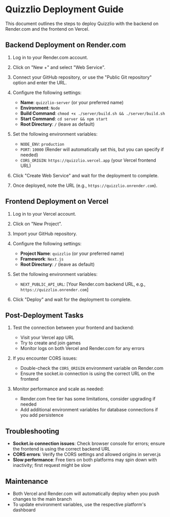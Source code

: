 # Quizzlio Deployment Guide

This document outlines the steps to deploy Quizzlio with the backend on Render.com and the frontend on Vercel.

## Backend Deployment on Render.com

1. Log in to your Render.com account.

2. Click on "New +" and select "Web Service".

3. Connect your GitHub repository, or use the "Public Git repository" option and enter the URL.

4. Configure the following settings:
   - **Name**: `quizzlio-server` (or your preferred name)
   - **Environment**: `Node`
   - **Build Command**: `chmod +x ./server/build.sh && ./server/build.sh`
   - **Start Command**: `cd server && npm start`
   - **Root Directory**: `/` (leave as default)

5. Set the following environment variables:
   - `NODE_ENV`: `production`
   - `PORT`: `10000` (Render will automatically set this, but you can specify if needed)
   - `CORS_ORIGIN`: `https://quizzlio.vercel.app` (your Vercel frontend URL)

6. Click "Create Web Service" and wait for the deployment to complete.

7. Once deployed, note the URL (e.g., `https://quizzlio.onrender.com`).

## Frontend Deployment on Vercel

1. Log in to your Vercel account.

2. Click on "New Project".

3. Import your GitHub repository.

4. Configure the following settings:
   - **Project Name**: `quizzlio` (or your preferred name)
   - **Framework**: `Next.js`
   - **Root Directory**: `/` (leave as default)

5. Set the following environment variables:
   - `NEXT_PUBLIC_API_URL`: [Your Render.com backend URL, e.g., `https://quizzlio.onrender.com`]

6. Click "Deploy" and wait for the deployment to complete.

## Post-Deployment Tasks

1. Test the connection between your frontend and backend:
   - Visit your Vercel app URL
   - Try to create and join games
   - Monitor logs on both Vercel and Render.com for any errors

2. If you encounter CORS issues:
   - Double-check the `CORS_ORIGIN` environment variable on Render.com
   - Ensure the socket.io connection is using the correct URL on the frontend

3. Monitor performance and scale as needed:
   - Render.com free tier has some limitations, consider upgrading if needed
   - Add additional environment variables for database connections if you add persistence

## Troubleshooting

- **Socket.io connection issues**: Check browser console for errors; ensure the frontend is using the correct backend URL
- **CORS errors**: Verify the CORS settings and allowed origins in server.js
- **Slow performance**: Free tiers on both platforms may spin down with inactivity; first request might be slow

## Maintenance

- Both Vercel and Render.com will automatically deploy when you push changes to the main branch
- To update environment variables, use the respective platform's dashboard